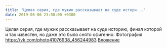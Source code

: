 ```yaml
---
title: "Целая серия, где мужик рассказывает на суде истори..."
date: 2019-06-06 23:58:00 +0300
---
```


Целая серия, где мужик рассказывает на суде историю, финал которой и так известен, но даже это было снято офигенно.
Фотография
<a class="vk-attach" href="https://vk.com/photo41076938_456244983">https://vk.com/photo41076938_456244983</a>
<a class="vk-attach" href="https://vk.com/photo41076938_456244983">Вложение</a>
